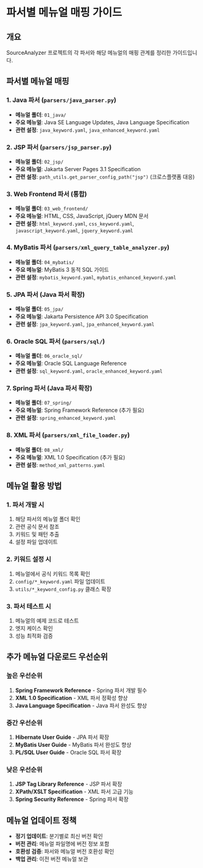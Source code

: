 # 파서별 메뉴얼 매핑 가이드

## 개요
SourceAnalyzer 프로젝트의 각 파서와 해당 메뉴얼의 매핑 관계를 정리한 가이드입니다.

## 파서별 메뉴얼 매핑

### 1. Java 파서 (`parsers/java_parser.py`)
- **메뉴얼 폴더**: `01_java/`
- **주요 메뉴얼**: Java SE Language Updates, Java Language Specification
- **관련 설정**: `java_keyword.yaml`, `java_enhanced_keyword.yaml`

### 2. JSP 파서 (`parsers/jsp_parser.py`)
- **메뉴얼 폴더**: `02_jsp/`
- **주요 메뉴얼**: Jakarta Server Pages 3.1 Specification
- **관련 설정**: `path_utils.get_parser_config_path("jsp")` (크로스플랫폼 대응)

### 3. Web Frontend 파서 (통합)
- **메뉴얼 폴더**: `03_web_frontend/`
- **주요 메뉴얼**: HTML, CSS, JavaScript, jQuery MDN 문서
- **관련 설정**: `html_keyword.yaml`, `css_keyword.yaml`, `javascript_keyword.yaml`, `jquery_keyword.yaml`

### 4. MyBatis 파서 (`parsers/xml_query_table_analyzer.py`)
- **메뉴얼 폴더**: `04_mybatis/`
- **주요 메뉴얼**: MyBatis 3 동적 SQL 가이드
- **관련 설정**: `mybatis_keyword.yaml`, `mybatis_enhanced_keyword.yaml`

### 5. JPA 파서 (Java 파서 확장)
- **메뉴얼 폴더**: `05_jpa/`
- **주요 메뉴얼**: Jakarta Persistence API 3.0 Specification
- **관련 설정**: `jpa_keyword.yaml`, `jpa_enhanced_keyword.yaml`

### 6. Oracle SQL 파서 (`parsers/sql/`)
- **메뉴얼 폴더**: `06_oracle_sql/`
- **주요 메뉴얼**: Oracle SQL Language Reference
- **관련 설정**: `sql_keyword.yaml`, `oracle_enhanced_keyword.yaml`

### 7. Spring 파서 (Java 파서 확장)
- **메뉴얼 폴더**: `07_spring/`
- **주요 메뉴얼**: Spring Framework Reference (추가 필요)
- **관련 설정**: `spring_enhanced_keyword.yaml`

### 8. XML 파서 (`parsers/xml_file_loader.py`)
- **메뉴얼 폴더**: `08_xml/`
- **주요 메뉴얼**: XML 1.0 Specification (추가 필요)
- **관련 설정**: `method_xml_patterns.yaml`

## 메뉴얼 활용 방법

### 1. 파서 개발 시
1. 해당 파서의 메뉴얼 폴더 확인
2. 관련 공식 문서 참조
3. 키워드 및 패턴 추출
4. 설정 파일 업데이트

### 2. 키워드 설정 시
1. 메뉴얼에서 공식 키워드 목록 확인
2. `config/*_keyword.yaml` 파일 업데이트
3. `utils/*_keyword_config.py` 클래스 확장

### 3. 파서 테스트 시
1. 메뉴얼의 예제 코드로 테스트
2. 엣지 케이스 확인
3. 성능 최적화 검증

## 추가 메뉴얼 다운로드 우선순위

### 높은 우선순위
1. **Spring Framework Reference** - Spring 파서 개발 필수
2. **XML 1.0 Specification** - XML 파서 정확성 향상
3. **Java Language Specification** - Java 파서 완성도 향상

### 중간 우선순위
1. **Hibernate User Guide** - JPA 파서 확장
2. **MyBatis User Guide** - MyBatis 파서 완성도 향상
3. **PL/SQL User Guide** - Oracle SQL 파서 확장

### 낮은 우선순위
1. **JSP Tag Library Reference** - JSP 파서 확장
2. **XPath/XSLT Specification** - XML 파서 고급 기능
3. **Spring Security Reference** - Spring 파서 확장

## 메뉴얼 업데이트 정책

- **정기 업데이트**: 분기별로 최신 버전 확인
- **버전 관리**: 메뉴얼 파일명에 버전 정보 포함
- **호환성 검증**: 파서와 메뉴얼 버전 호환성 확인
- **백업 관리**: 이전 버전 메뉴얼 보관
